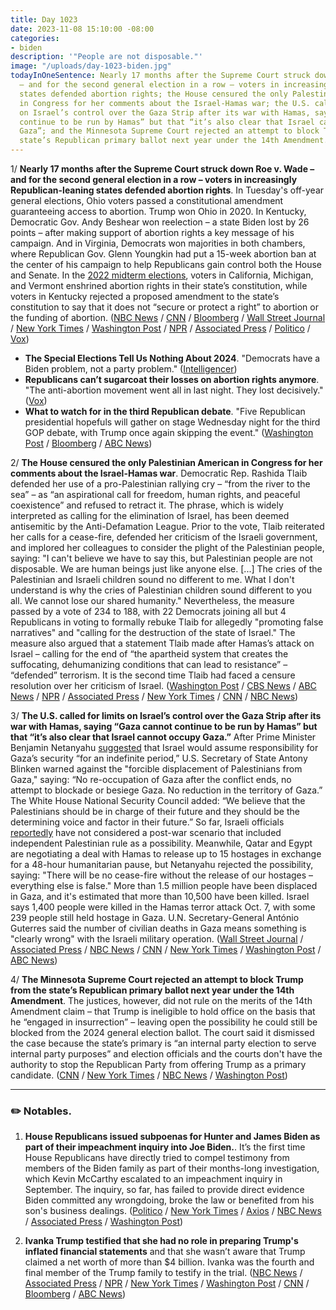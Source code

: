 ```yaml
---
title: Day 1023
date: 2023-11-08 15:10:00 -08:00
categories:
- biden
description: '"People are not disposable."'
image: "/uploads/day-1023-biden.jpg"
todayInOneSentence: Nearly 17 months after the Supreme Court struck down Roe v. Wade
  – and for the second general election in a row – voters in increasingly Republican-leaning
  states defended abortion rights; the House censured the only Palestinian American
  in Congress for her comments about the Israel-Hamas war; the U.S. called for limits
  on Israel’s control over the Gaza Strip after its war with Hamas, saying “Gaza cannot
  continue to be run by Hamas” but that “it’s also clear that Israel cannot occupy
  Gaza”; and the Minnesota Supreme Court rejected an attempt to block Trump from the
  state’s Republican primary ballot next year under the 14th Amendment.
---
```


1/ **Nearly 17 months after the Supreme Court struck down Roe v. Wade – and for the second general election in a row – voters in increasingly Republican-leaning states defended abortion rights**. In Tuesday's off-year general elections, Ohio voters passed a constitutional amendment guaranteeing access to abortion. Trump won Ohio in 2020. In Kentucky, Democratic Gov. Andy Beshear won reelection – a state Biden lost by 26 points – after making support of abortion rights a key message of his campaign. And in Virginia, Democrats won majorities in both chambers, where Republican Gov. Glenn Youngkin had put a 15-week abortion ban at the center of his campaign to help Republicans gain control both the House and Senate. In the [2022 midterm elections](https://whatthefuckjusthappenedtoday.com/2022/11/09/day-659/#3-voters-in-california-michigan-and), voters in California, Michigan, and Vermont enshrined abortion rights in their state’s constitution, while voters in Kentucky rejected a proposed amendment to the state’s constitution to say that it does not “secure or protect a right” to abortion or the funding of abortion. ([NBC News](https://www.nbcnews.com/politics/elections/election-results-point-major-gop-liability-abortion-heading-2024-rcna123103) / [CNN](https://www.cnn.com/2023/11/07/politics/takeaways-election-day/index.html) / [Bloomberg](https://www.bloomberg.com/news/articles/2023-11-08/wins-in-state-races-boost-democrats-and-biden-s-2024-hopes?srnd=premium&sref=MIBMEEoj) / [Wall Street Journal](https://www.wsj.com/politics/elections/abortion-rights-supporters-rack-up-victories-putting-gop-in-bind-for-2024-4bec7b38) / [New York Times](https://www.nytimes.com/2023/11/08/us/politics/election-results-democrats-abortion.html) / [Washington Post](https://www.washingtonpost.com/politics/2023/11/07/abortion-ohio-kentucky-virginia-elecitons/) / [NPR](https://www.npr.org/2023/11/08/1211429268/abortion-rights-2023-election-ohio-virginia-kentucky) / [Associated Press](https://apnews.com/article/abortion-2024-elections-republicans-ohio-virginia-90255a62d83ad9f1d86b407c9455bb0a) / [Politico](https://www.politico.com/news/2023/11/08/election-day-2023-results-takeaways-00126035) / [Vox](https://www.vox.com/politics/2023/11/8/23951783/election-day-2023-results-analysis-winners-losers-beshear-cameron))

* **The Special Elections Tell Us Nothing About 2024**. "Democrats have a Biden problem, not a party problem." ([Intelligencer](https://nymag.com/intelligencer/2023/11/the-special-elections-tell-us-nothing-about-2024.html))
* **Republicans can’t sugarcoat their losses on abortion rights anymore**. "The anti-abortion movement went all in last night. They lost decisively." ([Vox](https://www.vox.com/2023/11/8/23952090/ohio-election-results-issue-1-abortion-virginia-kentucky-roe-dobbs))
* **What to watch for in the third Republican debate**. "Five Republican presidential hopefuls will gather on stage Wednesday night for the third GOP debate, with Trump once again skipping the event." ([Washington Post](https://www.washingtonpost.com/politics/2023/11/08/presidential-candidates-third-republican-debate/) / [Bloomberg](https://www.bloomberg.com/news/articles/2023-11-08/3rd-republican-debate-key-things-to-watch-5-candidates-no-trump?sref=MIBMEEoj) / [ABC News](https://abcnews.go.com/Politics/watch-3rd-gop-presidential-primary-debate/story?id=104697643))

2/ **The House censured the only Palestinian American in Congress for her comments about the Israel-Hamas war**. Democratic Rep. Rashida Tlaib defended her use of a pro-Palestinian rallying cry – “from the river to the sea” – as “an aspirational call for freedom, human rights, and peaceful coexistence” and refused to retract it. The phrase, which is widely interpreted as calling for the elimination of Israel, has been deemed antisemitic by the Anti-Defamation League. Prior to the vote, Tlaib reiterated her calls for a cease-fire, defended her criticism of the Israeli government, and implored her colleagues to consider the plight of the Palestinian people, saying: "I can't believe we have to say this, but Palestinian people are not disposable. We are human beings just like anyone else. [...] The cries of the Palestinian and Israeli children sound no different to me. What I don't understand is why the cries of Palestinian children sound different to you all. We cannot lose our shared humanity." Nevertheless, the measure passed by a vote of 234 to 188, with 22 Democrats joining all but 4 Republicans in voting to formally rebuke Tlaib for allegedly "promoting false narratives" and "calling for the destruction of the state of Israel." The measure also argued that a statement Tlaib made after Hamas’s attack on Israel – calling for the end of “the apartheid system that creates the suffocating, dehumanizing conditions that can lead to resistance” – “defended” terrorism. It is the second time Tlaib had faced a censure resolution over her criticism of Israel. ([Washington Post](https://www.washingtonpost.com/politics/2023/11/07/rashida-tlaib-censured-house-israel-palestine/) / [CBS News](https://www.cbsnews.com/news/rashida-tlaib-censure-vote-rich-mccormick-marjorie-taylor-greene/) / [ABC News](https://abcnews.go.com/Politics/rep-rashida-tlaib-faces-2nd-censure-resolution-criticism/story?id=104693855) / [NPR](https://www.npr.org/2023/11/07/1211315549/tlaib-censure-house-israel-gaza) / [Associated Press](https://apnews.com/article/congress-house-censure-resolution-tlaib-8085189047a4c40f2d44ada4604aa076) / [New York Times](https://www.nytimes.com/2023/11/07/us/politics/tlaib-censure-house-israel-gaza.html) / [CNN](https://www.cnn.com/2023/11/07/politics/rashida-tlaib-censure-vote) / [NBC News](https://www.nbcnews.com/politics/congress/house-vote-censure-rashida-tlaib-israel-hamas-palestine-remarks-rcna124005))

3/ **The U.S. called for limits on Israel’s control over the Gaza Strip after its war with Hamas, saying “Gaza cannot continue to be run by Hamas” but that “it’s also clear that Israel cannot occupy Gaza.”** After Prime Minister Benjamin Netanyahu [suggested](https://whatthefuckjusthappenedtoday.com/2023/11/07/day-1022/#2-prime-minister-benjamin-netanyahu) that Israel would assume responsibility for Gaza’s security “for an indefinite period,” U.S. Secretary of State Antony Blinken warned against the "forcible displacement of Palestinians from Gaza," saying: “No re-occupation of Gaza after the conflict ends, no attempt to blockade or besiege Gaza. No reduction in the territory of Gaza.” The White House National Security Council added: “We believe that the Palestinians should be in charge of their future and they should be the determining voice and factor in their future.” So far, Israeli officials [reportedly](https://apnews.com/article/gaza-palestinian-israel-west-bank-war-blinken-4858606690949d848cb11903095370c8) have not considered a post-war scenario that included independent Palestinian rule as a possibility. Meanwhile, Qatar and Egypt are negotiating a deal with Hamas to release up to 15 hostages in exchange for a 48-hour humanitarian pause, but Netanyahu rejected the possibility, saying: "There will be no cease-fire without the release of our hostages – everything else is false." More than 1.5 million people have been displaced in Gaza, and it's estimated that more than 10,500 have been killed. Israel says 1,400 people were killed in the Hamas terror attack Oct. 7, with some 239 people still held hostage in Gaza. U.N. Secretary-General António Guterres said the number of civilian deaths in Gaza means something is "clearly wrong" with the Israeli military operation. ([Wall Street Journal](https://www.wsj.com/world/middle-east/u-s-sees-limits-for-israels-place-in-gaza-future-0b3414cb) / [Associated Press](https://apnews.com/article/israel-hamas-war-live-updates-11-08-2023-ddf02616ad9bdfc6d311e89c0315874d) / [NBC News](https://www.nbcnews.com/news/world/live-blog/israel-hamas-war-live-updates-rcna124127) / [CNN](https://www.cnn.com/middleeast/live-news/israel-hamas-war-gaza-news-11-08-23/index.html) / [New York Times](https://www.nytimes.com/live/2023/11/08/world/israel-hamas-war-gaza) / [Washington Post](https://www.washingtonpost.com/world/2023/11/08/israel-war-news-hamas-gaza-palestine/) / [ABC News](https://abcnews.go.com/International/live-updates/israel-gaza-hamas/?id=104617602))

4/ **The Minnesota Supreme Court rejected an attempt to block Trump from the state’s Republican primary ballot next year under the 14th Amendment**. The justices, however, did not rule on the merits of the 14th Amendment claim – that Trump is ineligible to hold office on the basis that he “engaged in insurrection” – leaving open the possibility he could still be blocked from the 2024 general election ballot. The court said it dismissed the case because the state’s primary is “an internal party election to serve internal party purposes” and election officials and the courts don't have the authority to stop the Republican Party from offering Trump as a primary candidate. ([CNN](https://www.cnn.com/2023/11/08/politics/minnesota-14th-amendment-trump/index.html) / [New York Times](https://www.nytimes.com/2023/11/08/us/politics/trump-14th-amendment-ballot.html) / [NBC News](https://www.nbcnews.com/politics/donald-trump/minnesota-supreme-court-dismisses-effort-block-trump-states-primary-ba-rcna124291) / [Washington Post](https://www.washingtonpost.com/politics/2023/11/08/minnesota-supreme-court-2024-ballot-trump/))

---

### ✏️ Notables.

1. **House Republicans issued subpoenas for Hunter and James Biden as part of their impeachment inquiry into Joe Biden.**. It’s the first time House Republicans have directly tried to compel testimony from members of the Biden family as part of their months-long investigation, which Kevin McCarthy escalated to an impeachment inquiry in September. The inquiry, so far, has failed to provide direct evidence Biden committed any wrongdoing, broke the law or benefited from his son's business dealings. ([Politico](https://www.politico.com/live-updates/2023/11/08/congress/hunter-biden-subpoenaed-00126137) / [New York Times](https://www.nytimes.com/2023/11/08/us/politics/james-hunter-biden-house-subpoenas.html) / [Axios](https://www.axios.com/2023/11/08/hunter-biden-james-subpoena-house-gop) / [NBC News](https://www.nbcnews.com/politics/congress/house-subpoenas-james-hunter-biden-republican-impeachment-inquiry-rcna124222) / [Associated Press](https://apnews.com/article/hunter-joe-biden-impeachment-congress-subpoena-37fe9652539c2c501d8b8bd8c3cc8901) / [Washington Post](https://www.washingtonpost.com/politics/2023/11/08/hunter-biden-james-biden-subpoenas/))

2. **Ivanka Trump testified that she had no role in preparing Trump's inflated financial statements** and that she wasn’t aware that Trump claimed a net worth of more than $4 billion. Ivanka was the fourth and final member of the Trump family to testify in the trial. ([NBC News](https://www.nbcnews.com/politics/donald-trump/live-blog/ivanka-trump-fraud-trial-live-updates-rcna122519) / [Associated Press](https://apnews.com/article/trump-fraud-lawsuit-trial-ivanka-trump-testimony-1795382ea1d2c33faefbb40a0907feca) / [NPR](https://www.npr.org/2023/11/08/1211487348/ivanka-trump-testimony-fraud-trial) / [New York Times](https://www.nytimes.com/live/2023/11/08/nyregion/trump-fraud-trial) / [Washington Post](https://www.washingtonpost.com/politics/2023/11/08/trump-ivanka-new-york-fraud-trial/) / [CNN](https://www.cnn.com/politics/live-news/trump-civil-fraud-trial-11-08-23/index.html) / [Bloomberg](https://www.bloomberg.com/news/articles/2023-11-08/ivanka-trump-testifies-no-role-in-father-s-net-worth-claims?srnd=premium&sref=MIBMEEoj) / [ABC News](https://abcnews.go.com/US/live-updates/trump-fraud-trial/?id=103642561))

